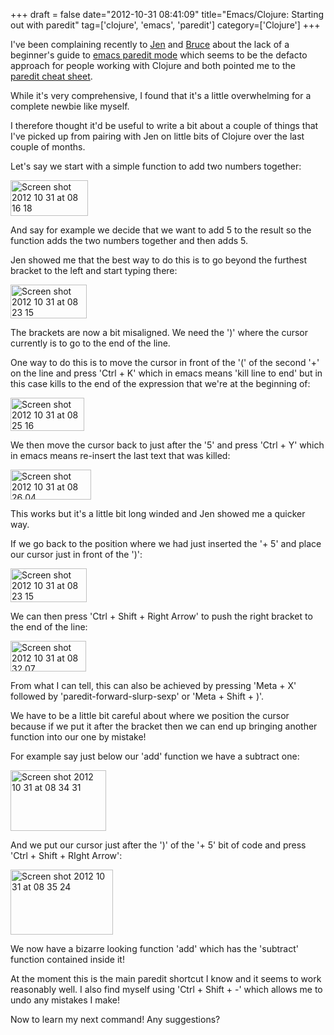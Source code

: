 +++
draft = false
date="2012-10-31 08:41:09"
title="Emacs/Clojure: Starting out with paredit"
tag=['clojure', 'emacs', 'paredit']
category=['Clojure']
+++

I've been complaining recently to <a href="https://twitter.com/jennifersmithco">Jen</a> and <a href="https://twitter.com/otfrom">Bruce</a> about the lack of a beginner's guide to <a href="http://emacswiki.org/emacs/ParEdit">emacs paredit mode</a> which seems to be the defacto approach for people working with Clojure and both pointed me to the <a href="http://emacswiki.org/emacs/PareditCheatsheet">paredit cheat sheet</a>.

While it's very comprehensive, I found that it's a little overwhelming for a complete newbie like myself.

I therefore thought it'd be useful to write a bit about a couple of things that I've picked up from pairing with Jen on little bits of Clojure over the last couple of months.

Let's say we start with a simple function to add two numbers together:

<img src="{{<siteurl>}}/uploads/2012/10/Screen-shot-2012-10-31-at-08.16.18.jpeg" alt="Screen shot 2012 10 31 at 08 16 18" title="Screen shot 2012-10-31 at 08.16.18.jpeg" border="0" width="124" height="57" />

And say for example we decide that we want to add 5 to the result so the function adds the two numbers together and then adds 5. 

Jen showed me that the best way to do this is to go beyond the furthest bracket to the left and start typing there:

<img src="{{<siteurl>}}/uploads/2012/10/Screen-shot-2012-10-31-at-08.23.15.jpeg" alt="Screen shot 2012 10 31 at 08 23 15" title="Screen shot 2012-10-31 at 08.23.15.jpeg" border="0" width="122" height="54" />

The brackets are now a bit misaligned. We need the ')' where the cursor currently is to go to the end of the line. 

One way to do this is to move the cursor in front of the '(' of the second '+' on the line and press 'Ctrl + K' which in emacs means 'kill line to end' but in this case kills to the end of the expression that we're at the beginning of:

<img src="{{<siteurl>}}/uploads/2012/10/Screen-shot-2012-10-31-at-08.25.16.jpeg" alt="Screen shot 2012 10 31 at 08 25 16" title="Screen shot 2012-10-31 at 08.25.16.jpeg" border="0" width="118" height="53" />

We then move the cursor back to just after the '5' and press 'Ctrl + Y' which in emacs means re-insert the last text that was killed:

<img src="{{<siteurl>}}/uploads/2012/10/Screen-shot-2012-10-31-at-08.26.04.jpeg" alt="Screen shot 2012 10 31 at 08 26 04" title="Screen shot 2012-10-31 at 08.26.04.jpeg" border="0" width="129" height="48" />

This works but it's a little bit long winded and Jen showed me a quicker way.

If we go back to the position where we had just inserted the '+ 5' and place our cursor just in front of the ')':

<img src="{{<siteurl>}}/uploads/2012/10/Screen-shot-2012-10-31-at-08.23.15.jpeg" alt="Screen shot 2012 10 31 at 08 23 15" title="Screen shot 2012-10-31 at 08.23.15.jpeg" border="0" width="122" height="54" />

We can then press 'Ctrl + Shift + Right Arrow' to push the right bracket to the end of the line:

<img src="{{<siteurl>}}/uploads/2012/10/Screen-shot-2012-10-31-at-08.32.07.jpeg" alt="Screen shot 2012 10 31 at 08 32 07" title="Screen shot 2012-10-31 at 08.32.07.jpeg" border="0" width="121" height="49" />

From what I can tell, this can also be achieved by pressing 'Meta + X' followed by 'paredit-forward-slurp-sexp' or 'Meta + Shift + )'.

We have to be a little bit careful about where we position the cursor because if we put it after the bracket then we can end up bringing another function into our one by mistake!

For example say just below our 'add' function we have a subtract one:

<img src="{{<siteurl>}}/uploads/2012/10/Screen-shot-2012-10-31-at-08.34.31.jpeg" alt="Screen shot 2012 10 31 at 08 34 31" title="Screen shot 2012-10-31 at 08.34.31.jpeg" border="0" width="153" height="97" />

And we put our cursor just after the ')' of the '+ 5' bit of code and press 'Ctrl + Shift + RIght Arrow':

<img src="{{<siteurl>}}/uploads/2012/10/Screen-shot-2012-10-31-at-08.35.24.jpeg" alt="Screen shot 2012 10 31 at 08 35 24" title="Screen shot 2012-10-31 at 08.35.24.jpeg" border="0" width="164" height="104" />

We now have a bizarre looking function 'add' which has the 'subtract' function contained inside it!

At the moment this is the main paredit shortcut I know and it seems to work reasonably well. I also find myself using 'Ctrl + Shift + -' which allows me to undo any mistakes I make!

Now to learn my next command! Any suggestions?
